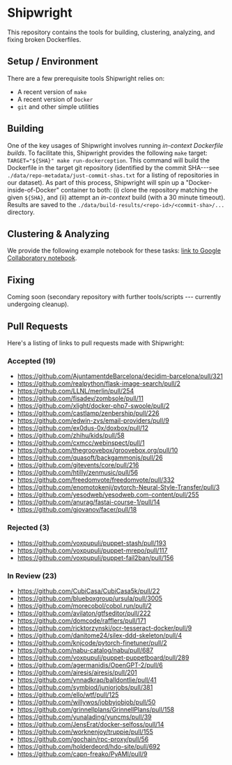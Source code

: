 # Shipwright

This repository contains the tools for building, clustering, analyzing, and fixing broken Dockerfiles. 

## Setup / Environment

There are a few prerequisite tools Shipwright relies on:

- A recent version of `make`
- A recent version of `Docker`
- `git` and other simple utilities

## Building

One of the key usages of Shipwright involves running _in-context Dockerfile builds_. To facilitate this, Shipwright provides the following `make` target: `TARGET="${SHA}" make run-dockerception`. This command will build the Dockerfile in the target git repository (identified by the commit SHA---see `./data/repo-metadata/just-commit-shas.txt` for a listing of repositories in our dataset). As part of this process, Shipwright will spin up a "Docker-inside-of-Docker" container to both: (i) clone the repository matching the given `${SHA}`, and (ii) attempt an _in-context_ build (with a 30 minute timeout). Results are saved to the `./data/build-results/<repo-id>/<commit-sha>/...` directory.

## Clustering & Analyzing

We provide the following example notebook for these tasks: [link to Google Collaboratory notebook](https://colab.research.google.com/drive/1NxLMvrx8XKsIwRrbcqVgAqCm__R5NF1n?usp=sharing).

## Fixing

Coming soon (secondary repository with further tools/scripts --- currently undergoing cleanup).

## Pull Requests

Here's a listing of links to pull requests made with Shipwright:

### Accepted (19)

* https://github.com/AjuntamentdeBarcelona/decidim-barcelona/pull/321
* https://github.com/realpython/flask-image-search/pull/2
* https://github.com/LLNL/merlin/pull/254
* https://github.com/fisadev/zombsole/pull/11
* https://github.com/xlight/docker-php7-swoole/pull/2
* https://github.com/castlamp/zenbership/pull/226
* https://github.com/edwin-zvs/email-providers/pull/9
* https://github.com/ex0dus-0x/doxbox/pull/12
* https://github.com/zhihu/kids/pull/58
* https://github.com/cxmcc/webinspect/pull/1
* https://github.com/thegroovebox/groovebox.org/pull/10
* https://github.com/quasoft/backgammonjs/pull/26
* https://github.com/gitevents/core/pull/216
* https://github.com/htilly/zenmusic/pull/56
* https://github.com/freedomvote/freedomvote/pull/332
* https://github.com/enomotokenji/pytorch-Neural-Style-Transfer/pull/3
* https://github.com/yesodweb/yesodweb.com-content/pull/255
* https://github.com/anurag/fastai-course-1/pull/14
* https://github.com/gjovanov/facer/pull/18

### Rejected (3)

* https://github.com/voxpupuli/puppet-stash/pull/193
* https://github.com/voxpupuli/puppet-mrepo/pull/117
* https://github.com/voxpupuli/puppet-fail2ban/pull/156

### In Review (23)

* https://github.com/CubiCasa/CubiCasa5k/pull/22
* https://github.com/blueboxgroup/ursula/pull/3005
* https://github.com/morecobol/cobol.run/pull/2
* https://github.com/avilaton/gtfseditor/pull/222
* https://github.com/domcode/rafflers/pull/171
* https://github.com/ricktorzynski/ocr-tesseract-docker/pull/9
* https://github.com/danitome24/silex-ddd-skeleton/pull/4
* https://github.com/knjcode/pytorch-finetuner/pull/2
* https://github.com/nabu-catalog/nabu/pull/687
* https://github.com/voxpupuli/puppet-puppetboard/pull/289
* https://github.com/agermanidis/OpenGPT-2/pull/6
* https://github.com/airesis/airesis/pull/201
* https://github.com/ynnadkrap/balldontlie/pull/41
* https://github.com/symbiod/juniorjobs/pull/381
* https://github.com/ello/wtf/pull/125
* https://github.com/willywos/jobbyjobjob/pull/50
* https://github.com/grinnellplans/GrinnellPlans/pull/158
* https://github.com/yunalading/yuncms/pull/39
* https://github.com/JensErat/docker-selfoss/pull/14
* https://github.com/worknenjoy/truppie/pull/155
* https://github.com/gochain/rpc-proxy/pull/56
* https://github.com/holderdeord/hdo-site/pull/692
* https://github.com/capn-freako/PyAMI/pull/9
